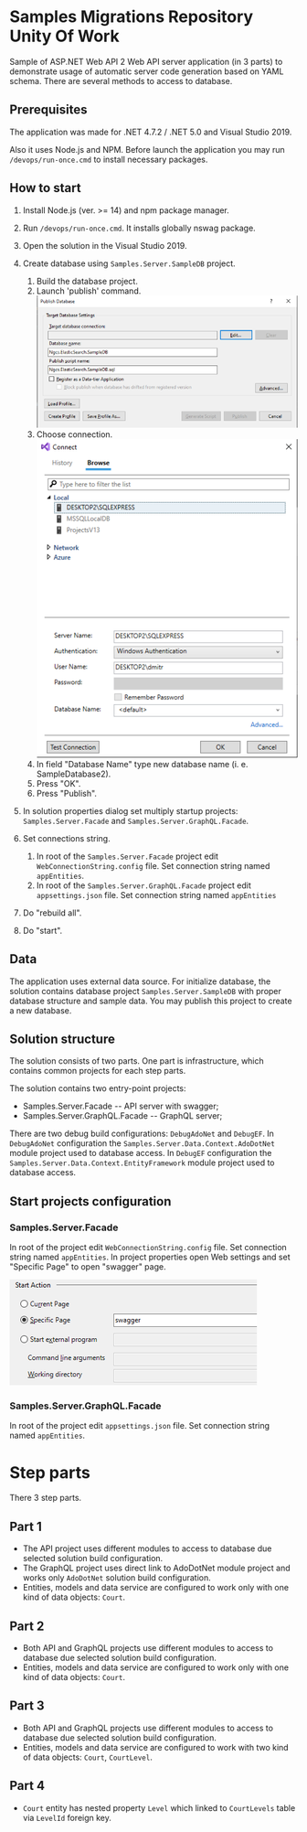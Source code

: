 # Samples Migrations Repository Unity Of Work
Sample of ASP.NET Web API 2 Web API server application (in 3 parts) to demonstrate usage of automatic server code generation based on YAML schema. There are several methods to access to database.

## Prerequisites

The application was made for .NET 4.7.2 / .NET 5.0 and Visual Studio 2019.

Also it uses Node.js and NPM. Before launch the application you may run ```/devops/run-once.cmd``` to install necessary packages.

## How to start

1. Install Node.js (ver. >= 14) and npm package manager.
1. Run ```/devops/run-once.cmd```. It installs globally nswag package.
1. Open the solution in the Visual Studio 2019.
1. Create database using ```Samples.Server.SampleDB``` project.
   1. Build the database project.
   1. Launch 'publish' command.   
   ![Publish Settings](/public/img/image01.png)   
   1. Choose connection.   
   ![Connection Settings](/public/img/image02.png)  
   1. In field "Database Name" type new database name (i. e. SampleDatabase2).
   1. Press "OK".
   1. Press "Publish".
   
1. In solution properties dialog set multiply startup projects: ```Samples.Server.Facade``` and ```Samples.Server.GraphQL.Facade```.
1. Set connections string.
   1. In root of the ```Samples.Server.Facade``` project edit ```WebConnectionString.config``` file. Set connection string named ```appEntities```.
   1. In root of the ```Samples.Server.GraphQL.Facade``` project edit ```appsettings.json``` file. Set connection string named ```appEntities```
1. Do "rebuild all".
1. Do "start".

## Data

The application uses external data source. For initialize database, the solution contains database project ```Samples.Server.SampleDB``` with proper database structure and sample data. You may publish this project to create a new database.

## Solution structure

The solution consists of two parts. One part is infrastructure, which contains common projects for each step parts.

The solution contains two entry-point projects:
* Samples.Server.Facade -- API server with swagger;
* Samples.Server.GraphQL.Facade -- GraphQL server;

There are two debug build configurations: ```DebugAdoNet``` and ```DebugEF```. In ```DebugAdoNet``` configuration the ```Samples.Server.Data.Context.AdoDotNet``` module project used to database access. In ```DebugEF``` configuration the ```Samples.Server.Data.Context.EntityFramework``` module project used to database access. 

## Start projects configuration

### Samples.Server.Facade

In root of the project edit ```WebConnectionString.config``` file. Set connection string named ```appEntities```. In project properties open Web settings and set "Specific Page" to open "swagger" page.

![Web Settings](/public/img/image03.png)

### Samples.Server.GraphQL.Facade

In root of the project edit ```appsettings.json``` file. Set connection string named ```appEntities```.

# Step parts

There 3 step parts.

## Part 1

* The API project uses different modules to access to database due selected solution build configuration.
* The GraphQL project uses direct link to AdoDotNet module project and works only ```AdoDotNet``` solution build configuration.
* Entities, models and data service are configured to work only with one kind of data objects: ```Court```.

## Part 2

* Both API and GraphQL projects use different modules to access to database due selected solution build configuration.
* Entities, models and data service are configured to work only with one kind of data objects: ```Court```.

## Part 3

* Both API and GraphQL projects use different modules to access to database due selected solution build configuration.
* Entities, models and data service are configured to work with two kind of data objects: ```Court```, ```CourtLevel```.

## Part 4

* ```Court``` entity has nested property ```Level``` which linked to ```CourtLevels``` table via ```LevelId``` foreign key.
